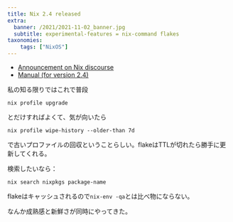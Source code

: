 ```yaml
---
title: Nix 2.4 released
extra:
  banner: /2021/2021-11-02_banner.jpg
  subtitle: experimental-features = nix-command flakes
taxonomies:
    tags: ["NixOS"]
---
```


- [Announcement on Nix discourse](https://discourse.nixos.org/t/nix-2-4-released/15822/5)
- [Manual (for version 2.4)](https://nixos.org/manual/nix/stable/)

私の知る限りではこれで普段

```
nix profile upgrade
```

とだけすればよくて、気が向いたら

```
nix profile wipe-history --older-than 7d
```

で古いプロファイルの回収ということらしい。flakeはTTLが切れたら勝手に更新してくれる。

検索したいなら：

```
nix search nixpkgs package-name
```

flakeはキャッシュされるので`nix-env -qa`とは比べ物にならない。


なんか成熟感と新鮮さが同時にやってきた。
